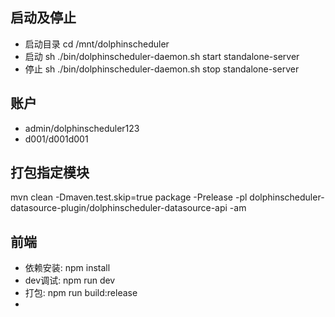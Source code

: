 


## 启动及停止
+ 启动目录
cd /mnt/dolphinscheduler
+ 启动
sh ./bin/dolphinscheduler-daemon.sh start standalone-server
+ 停止
sh ./bin/dolphinscheduler-daemon.sh stop standalone-server

## 账户
+ admin/dolphinscheduler123
+ d001/d001d001

## 打包指定模块
mvn clean -Dmaven.test.skip=true package -Prelease -pl dolphinscheduler-datasource-plugin/dolphinscheduler-datasource-api -am

## 前端
+ 依赖安装: npm install
+ dev调试: npm run dev
+ 打包: npm run build:release
+

